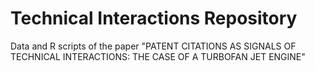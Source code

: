 # Technical Interactions Repository
Data and R scripts of the paper "PATENT CITATIONS AS SIGNALS OF TECHNICAL INTERACTIONS: THE CASE OF A TURBOFAN JET ENGINE" 
